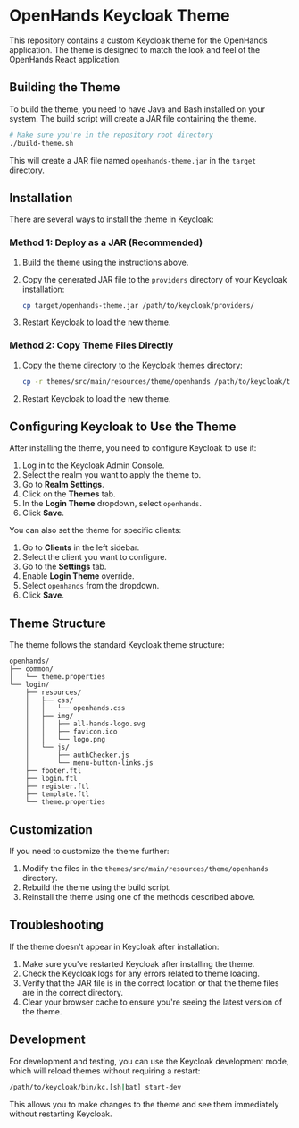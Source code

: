 # OpenHands Keycloak Theme

This repository contains a custom Keycloak theme for the OpenHands application. The theme is designed to match the look and feel of the OpenHands React application.

## Building the Theme

To build the theme, you need to have Java and Bash installed on your system. The build script will create a JAR file containing the theme.

```bash
# Make sure you're in the repository root directory
./build-theme.sh
```

This will create a JAR file named `openhands-theme.jar` in the `target` directory.

## Installation

There are several ways to install the theme in Keycloak:

### Method 1: Deploy as a JAR (Recommended)

1. Build the theme using the instructions above.
2. Copy the generated JAR file to the `providers` directory of your Keycloak installation:

   ```bash
   cp target/openhands-theme.jar /path/to/keycloak/providers/
   ```

3. Restart Keycloak to load the new theme.

### Method 2: Copy Theme Files Directly

1. Copy the theme directory to the Keycloak themes directory:

   ```bash
   cp -r themes/src/main/resources/theme/openhands /path/to/keycloak/themes/
   ```

2. Restart Keycloak to load the new theme.

## Configuring Keycloak to Use the Theme

After installing the theme, you need to configure Keycloak to use it:

1. Log in to the Keycloak Admin Console.
2. Select the realm you want to apply the theme to.
3. Go to **Realm Settings**.
4. Click on the **Themes** tab.
5. In the **Login Theme** dropdown, select `openhands`.
6. Click **Save**.

You can also set the theme for specific clients:

1. Go to **Clients** in the left sidebar.
2. Select the client you want to configure.
3. Go to the **Settings** tab.
4. Enable **Login Theme** override.
5. Select `openhands` from the dropdown.
6. Click **Save**.

## Theme Structure

The theme follows the standard Keycloak theme structure:

```
openhands/
├── common/
│   └── theme.properties
└── login/
    ├── resources/
    │   ├── css/
    │   │   └── openhands.css
    │   ├── img/
    │   │   ├── all-hands-logo.svg
    │   │   ├── favicon.ico
    │   │   └── logo.png
    │   └── js/
    │       ├── authChecker.js
    │       └── menu-button-links.js
    ├── footer.ftl
    ├── login.ftl
    ├── register.ftl
    ├── template.ftl
    └── theme.properties
```

## Customization

If you need to customize the theme further:

1. Modify the files in the `themes/src/main/resources/theme/openhands` directory.
2. Rebuild the theme using the build script.
3. Reinstall the theme using one of the methods described above.

## Troubleshooting

If the theme doesn't appear in Keycloak after installation:

1. Make sure you've restarted Keycloak after installing the theme.
2. Check the Keycloak logs for any errors related to theme loading.
3. Verify that the JAR file is in the correct location or that the theme files are in the correct directory.
4. Clear your browser cache to ensure you're seeing the latest version of the theme.

## Development

For development and testing, you can use the Keycloak development mode, which will reload themes without requiring a restart:

```bash
/path/to/keycloak/bin/kc.[sh|bat] start-dev
```

This allows you to make changes to the theme and see them immediately without restarting Keycloak.